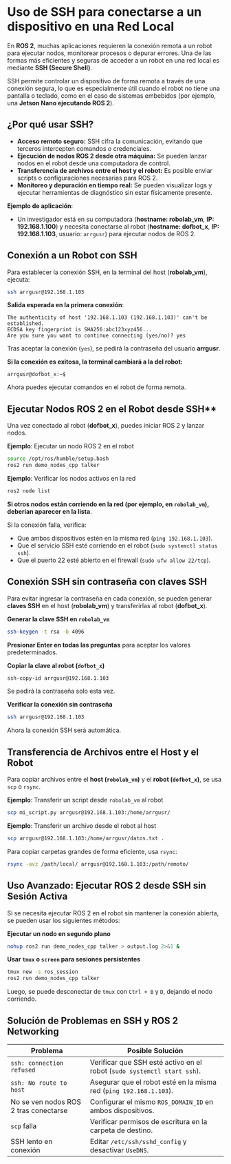 # Uso de SSH para conectarse a un dispositivo en una Red Local

En **ROS 2**, muchas aplicaciones requieren la conexión remota a un robot para ejecutar nodos, monitorear procesos o depurar errores. Una de las formas más eficientes y seguras de acceder a un robot en una red local es mediante **SSH (Secure Shell)**.  

SSH permite controlar un dispositivo de forma remota a través de una conexión segura, lo que es especialmente útil cuando el robot no tiene una pantalla o teclado, como en el caso de sistemas embebidos (por ejemplo, una **Jetson Nano ejecutando ROS 2**).  

## ¿Por qué usar SSH?  

- **Acceso remoto seguro:** SSH cifra la comunicación, evitando que terceros intercepten comandos o credenciales.  
- **Ejecución de nodos ROS 2 desde otra máquina:** Se pueden lanzar nodos en el robot desde una computadora de control.  
- **Transferencia de archivos entre el host y el robot:** Es posible enviar scripts o configuraciones necesarias para ROS 2.  
- **Monitoreo y depuración en tiempo real:** Se pueden visualizar logs y ejecutar herramientas de diagnóstico sin estar físicamente presente.  

**Ejemplo de aplicación**:  
- Un investigador está en su computadora (**hostname: robolab_vm**, **IP: 192.168.1.100**) y necesita conectarse al robot (**hostname: dofbot_x**, **IP: 192.168.1.103**, usuario: `arrgusr`) para ejecutar nodos de ROS 2.  

## Conexión a un Robot con SSH

Para establecer la conexión SSH, en la terminal del host (**robolab_vm**), ejecuta:  

```bash
ssh arrgusr@192.168.1.103
```

**Salida esperada en la primera conexión**:  

```console
The authenticity of host '192.168.1.103 (192.168.1.103)' can't be established.
ECDSA key fingerprint is SHA256:abc123xyz456...
Are you sure you want to continue connecting (yes/no)? yes
```

Tras aceptar la conexión (`yes`), se pedirá la contraseña del usuario **arrgusr**.  

**Si la conexión es exitosa, la terminal cambiará a la del robot:**  

```console
arrgusr@dofbot_x:~$
```

Ahora puedes ejecutar comandos en el robot de forma remota.  

## Ejecutar Nodos ROS 2 en el Robot desde SSH**  

Una vez conectado al robot (**dofbot_x**), puedes iniciar ROS 2 y lanzar nodos.  

**Ejemplo**: Ejecutar un nodo ROS 2 en el robot

```bash
source /opt/ros/humble/setup.bash
ros2 run demo_nodes_cpp talker
```
**Ejemplo**: Verificar los nodos activos en la red

```bash
ros2 node list
```

**Si otros nodos están corriendo en la red (por ejemplo, en `robolab_vm`), deberían aparecer en la lista**.  

Si la conexión falla, verifica:  
- Que ambos dispositivos estén en la misma red (`ping 192.168.1.103`).  
- Que el servicio SSH esté corriendo en el robot (`sudo systemctl status ssh`).  
- Que el puerto 22 esté abierto en el firewall (`sudo ufw allow 22/tcp`).  

## Conexión SSH sin contraseña con claves SSH

Para evitar ingresar la contraseña en cada conexión, se pueden generar **claves SSH** en el host (**robolab_vm**) y transferirlas al robot (**dofbot_x**).  

**Generar la clave SSH en `robolab_vm`**  

```bash
ssh-keygen -t rsa -b 4096
```

**Presionar Enter en todas las preguntas** para aceptar los valores predeterminados.  

**Copiar la clave al robot (`dofbot_x`)**  

```bash
ssh-copy-id arrgusr@192.168.1.103
```

Se pedirá la contraseña solo esta vez.  

**Verificar la conexión sin contraseña**  

```bash
ssh arrgusr@192.168.1.103
```

Ahora la conexión SSH será automática.  

## Transferencia de Archivos entre el Host y el Robot

Para copiar archivos entre el **host (`robolab_vm`)** y el **robot (`dofbot_x`)**, se usa `scp` o `rsync`.  

**Ejemplo**: Transferir un script desde `robolab_vm` al robot

```bash
scp mi_script.py arrgusr@192.168.1.103:/home/arrgusr/
```

**Ejemplo**: Transferir un archivo desde el robot al host

```bash
scp arrgusr@192.168.1.103:/home/arrgusr/datos.txt .
```

Para copiar carpetas grandes de forma eficiente, usa `rsync`:  

```bash
rsync -avz /path/local/ arrgusr@192.168.1.103:/path/remoto/
```

## Uso Avanzado: Ejecutar ROS 2 desde SSH sin Sesión Activa

Si se necesita ejecutar ROS 2 en el robot sin mantener la conexión abierta, se pueden usar los siguientes métodos:  

**Ejecutar un nodo en segundo plano**

```bash
nohup ros2 run demo_nodes_cpp talker > output.log 2>&1 &
```

**Usar `tmux` o `screen` para sesiones persistentes**

```bash
tmux new -s ros_session
ros2 run demo_nodes_cpp talker
```

Luego, se puede desconectar de `tmux` con `Ctrl + B` y `D`, dejando el nodo corriendo.  

## Solución de Problemas en SSH y ROS 2 Networking

| **Problema** | **Posible Solución** |
|-------------|----------------------|
| `ssh: connection refused` | Verificar que SSH esté activo en el robot (`sudo systemctl start ssh`). |
| `ssh: No route to host` | Asegurar que el robot esté en la misma red (`ping 192.168.1.103`). |
| No se ven nodos ROS 2 tras conectarse | Configurar el mismo `ROS_DOMAIN_ID` en ambos dispositivos. |
| `scp` falla | Verificar permisos de escritura en la carpeta de destino. |
| SSH lento en conexión | Editar `/etc/ssh/sshd_config` y desactivar `UseDNS`. |

